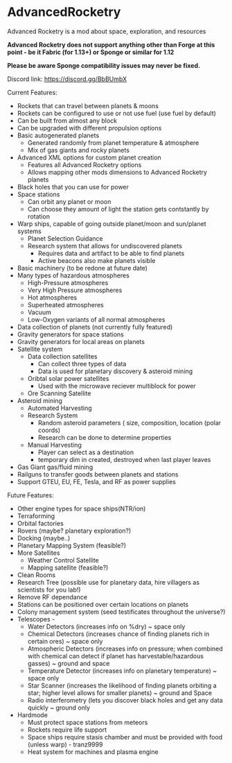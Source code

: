 # AdvancedRocketry
Advanced Rocketry is a mod about space, exploration, and resources

<b>Advanced Rocketry does not support anything other than Forge at this point - be it Fabric (for 1.13+) or Sponge or similar for 1.12</b> 

<b>Please be aware Sponge compatibility issues may never be fixed.</b>

Discord link: https://discord.gg/BbBUmbX

Current Features:



 - Rockets that can travel between planets & moons
  - Rockets can be configured to use or not use fuel (use fuel by default)
  - Can be built from almost any block
  - Can be upgraded with different propulsion options
 - Basic autogenerated planets
   - Generated randomly from planet temperature & atmosphere
   - Mix of gas giants and rocky planets
 - Advanced XML options for custom planet creation
   - Features all Advanced Rocketry options
   - Allows mapping other mods dimensions to Advanced Rocketry planets
 - Black holes that you can use for power
 - Space stations
   - Can orbit any planet or moon
   - Can choose they amount of light the station gets contstantly by rotation
 - Warp ships, capable of going outside planet/moon and sun/planet systems
   - Planet Selection Guidance
   - Research system that allows for undiscovered planets
     - Requires data and artifact to be able to find planets
     - Active beacons also make planets visible
 - Basic machinery (to be redone at future date)
 - Many types of hazardous atmospheres
   - High-Pressure atmospheres 
   - Very High Pressure atmospheres
   - Hot atmospheres
   - Superheated atmospheres
   - Vacuum
   - Low-Oxygen variants of all normal atmospheres
 - Data collection of planets (not currently fully featured)
 - Gravity generators for space stations
 - Gravity generators for local areas on planets
 - Satellite system
   - Data collection satellites
     - Can collect three types of data
     - Data is used for planetary discovery & asteroid mining
   - Oribtal solar power satellites
     - Used with the microwave reciever multiblock for power
   - Ore Scanning Satellite
 - Asteroid mining
   - Automated Harvesting
   - Research System
      - Random asteroid parameters ( size, composition, location (polar coords)
      - Research can be done to determine properties
   - Manual Harvesting
      - Player can select as a destination
      - temporary dim in created, destroyed when last player leaves
 - Gas Giant gas/fluid mining
 - Railguns to transfer goods between planets and stations
 - Support GTEU, EU, FE, Tesla, and RF as power supplies




Future Features:

 - Other engine types for space ships(NTR/ion)
 - Terraforming
 - Orbital factories
 - Rovers (maybe? planetary exploration?)
 - Docking (maybe..)
 - Planetary Mapping System (feasible?)
 - More Satellites
   - Weather Control Satellite
   - Mapping satellite (feasible?)
 - Clean Rooms
 - Research Tree (possible use for planetary data, hire villagers as scientists for you lab!)
 - Remove RF dependance
 - Stations can be positioned over certain locations on planets
 - Colony management system (seed testificates throughout the universe?)
 - Telescopes - 
   - Water Detectors (increases info on %dry) ~ space only
   - Chemical Detectors (increases chance of finding planets rich in certain ores) ~ space only
   - Atmospheric Detectors (increases info on pressure; when combined with chemical can detect if planet has harvestable/hazardous gasses) ~ ground and space 
   - Temperature Detector (increases info on planetary temperature) ~ space only
   - Star Scanner (increases the likelihood of finding planets orbiting a star; higher level allows for smaller planets) ~ ground and Space
   - Radio interferometry (lets you discover black holes and get any data quickly  ~ ground only
 - Hardmode
   - Must protect space stations from meteors
   - Rockets require life support
   - Space ships require stasis chamber and must be provided with food (unless warp)  -  tranz9999
   - Heat system for machines and plasma engine
